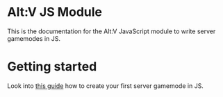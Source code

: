 # Alt:V JS Module
This is the documentation for the Alt:V JavaScript module to write server gamemodes in JS.

# Getting started
Look into [this guide](articles/index.md) how to create your first server gamemode in JS.
